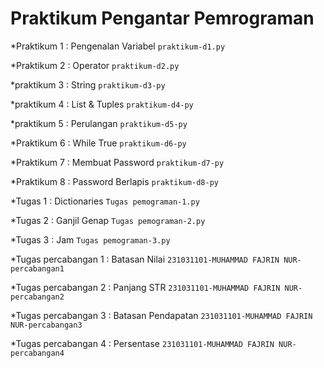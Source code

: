 # Praktikum Pengantar Pemrograman

*Praktikum 1 : Pengenalan Variabel
  `praktikum-d1.py`
  
*Praktikum 2 : Operator
  `praktikum-d2.py`
  
*praktikum 3 : String
`praktikum-d3-py`

*praktikum 4 : List & Tuples
`praktikum-d4-py`

*praktikum 5 : Perulangan
`praktikum-d5-py`

*Praktikum 6 : While True
`praktikum-d6-py`

*Praktikum 7 : Membuat Password
`praktikum-d7-py`

*Praktikum 8 : Password Berlapis
`praktikum-d8-py`

*Tugas 1 : Dictionaries
`Tugas pemograman-1.py`

*Tugas 2 : Ganjil Genap
`Tugas pemograman-2.py`

*Tugas 3 : Jam
`Tugas pemograman-3.py`

*Tugas percabangan 1 : Batasan Nilai
`231031101-MUHAMMAD FAJRIN NUR-percabangan1`

*Tugas percabangan 2 : Panjang STR
`231031101-MUHAMMAD FAJRIN NUR-percabangan2`

*Tugas percabangan 3 : Batasan Pendapatan
`231031101-MUHAMMAD FAJRIN NUR-percabangan3`

*Tugas percabangan 4 : Persentase
`231031101-MUHAMMAD FAJRIN NUR-percabangan4`
